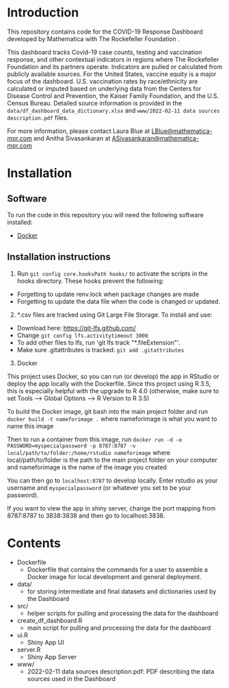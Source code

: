 # Introduction
This repository contains code for the COVID-19 Response Dashboard developed by Mathematica with The Rockefeller Foundation .  

This dashboard tracks Covid-19 case counts, testing and vaccination response, and other contextual indicators in regions where The Rockefeller Foundation and its partners operate. Indicators are pulled or calculated from publicly available sources. For the United States, vaccine equity is a major focus of the dashboard. U.S. vaccination rates by race/ethnicity are calculated or imputed based on underlying data from the Centers for Disease Control and Prevention, the Kaiser Family Foundation, and the U.S. Census Bureau. Detailed source information is provided in the `data/df_dashboard_data_dictionary.xlsx` and `www/2022-02-11 data sources description.pdf` files.  

For more information, please contact Laura Blue at LBlue@mathematica-mpr.com and Anitha Sivasankaran at ASivasankaran@mathematica-mpr.com  

# Installation

## Software
To run the code in this repository you will need the following software installed:
* [Docker](https://docs.docker.com/get-docker/)

## Installation instructions
1. Run `git config core.hooksPath hooks/` to activate the scripts in the hooks directory. These hooks prevent the following:
* Forgetting to update renv.lock when package changes are made
* Forgetting to update the data file when the code is changed or updated.

2. *.csv files are tracked using Git Large File Storage. To install and use:
  
  * Download here: https://git-lfs.github.com/
  * Change `git config lfs.activitytimeout 3000`
  * To add other files to lfs, run 'git lfs track "*.fileExtension"'.
  * Make sure .gitattributes is tracked: `git add .gitattributes`

3. Docker

This project uses Docker, so you can run (or develop) the app in RStudio or deploy the app locally with the Dockerfile. Since this project using R 3.5, this is especially helpful with the upgrade to R 4.0 (otherwise, make sure to set Tools --> Global Options --> R Version to R 3.5)

To build the Docker image, git bash into the main project folder and run 
`docker build -t nameforimage .` 
where nameforimage is what you want to name this image 

Then to run a container from this image, run 
`docker run -d -e PASSWORD=myspecialpassword -p 8787:8787 -v local/path/to/folder:/home/rstudio nameforimage`
where local/path/to/folder is the path to the main project folder on your computer and nameforimage is the name of the image you created 

You can then go to `localhost:8787` to develop locally. Enter rstudio as your username and `myspecialpassword` (or whatever you set to be your password). 

If you want to view the app in shiny server, change the port mapping from 8787:8787 to 3838:3838 and then go to localhost:3838.

# Contents
* Dockerfile  
  + Dockerfile that contains the commands for a user to assemble a Docker image for local development and general deployment.
* data/
  + for storing intermediate and final datasets and dictionaries used by the Dashboard  
* src/
  + helper scripts for pulling and processing the data for the dashboard  
* create_df_dashboard.R  
  + main script for pulling and processing the data for the dashboard  
* ui.R  
  + Shiny App UI  
* server.R  
  + Shiny App Server
* www/
  + 2022-02-11 data sources description.pdf: PDF describing the data sources used in the Dashboard


